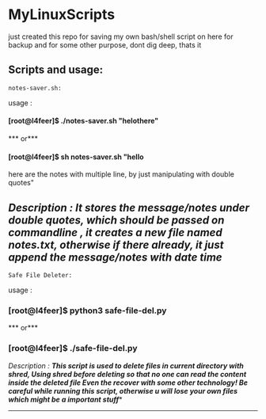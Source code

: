 # MyLinuxScripts

just created this repo for saving my own bash/shell script on here for backup
and for some other purpose, dont dig deep, thats it

Scripts and usage:
----------------------------------------------------------
	notes-saver.sh:

usage :

#### [root@l4feer]$ ./notes-saver.sh "helothere"
***	     or***
#### [root@l4feer]$ sh notes-saver.sh "hello
here are the notes with multiple line, by just manipulating with double quotes"

*Description :*
            ***It stores the message/notes under double quotes, which should be passed on commandline <just after the command>,
            it creates a new file named notes.txt, otherwise if there already, it just append the message/notes with date time***
----------------------------------------------------------
	Safe File Deleter:

usage :

### [root@l4feer]$ python3 safe-file-del.py

***             or***

### [root@l4feer]$ ./safe-file-del.py


*Description :*
	    ***This script is used to delete files in current directory with shred,
	    Using shred before deleting so that no one can read the content inside the deleted file
			Even the recover with some other technology!
	    Be careful while running this script, otherwise u will lose your own files which might be a important stuff****

---------------------------------------------------------
